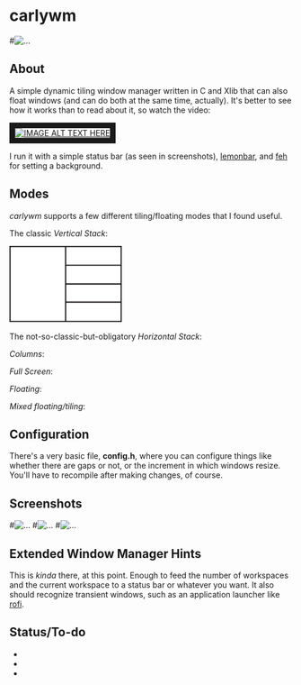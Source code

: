 # carlywm

#![...](https://github.com/patjm1992/carlywm/blob/master/screenshots/wm.jpg)

About
-----

A simple dynamic tiling window manager written in C and Xlib that can also float windows (and can do both at the same time, actually). It's better to see how it works than to read about it, so watch the video:

<a href="http://www.youtube.com/watch?feature=player_embedded&v=ZxCnU6D8TNo
" target="_blank"><img src="http://img.youtube.com/vi/ZxCnU6D8TNo/0.jpg"
alt="IMAGE ALT TEXT HERE" width="240" height="180" border="10" /></a>

I run it with a simple status bar (as seen in screenshots), [lemonbar](https://github.com/LemonBoy/bar), and [feh](https://github.com/derf/feh) for setting a background.

Modes
-----

*carlywm* supports a few different tiling/floating modes that I found useful.

The classic *Vertical Stack*:

<img src="masterstack.png" alt="Drawing" style="width: 200px;"/>

The not-so-classic-but-obligatory *Horizontal Stack*:

*Columns*:

*Full Screen*:

*Floating*:

*Mixed floating/tiling*:

Configuration
-------------

There's a very basic file, **config.h**, where you can configure things like whether there are gaps or not, or the increment in which windows resize. You'll have to recompile after making changes, of course.

Screenshots
-----------

#![...](https://github.com/patjm1992/carlywm/blob/master/screenshots/s11.png)
#![...](https://github.com/patjm1992/carlywm/blob/master/screenshots/s8.png)
#![...](https://github.com/patjm1992/carlywm/blob/master/screenshots/s4.png)


Extended Window Manager Hints
-----------------------------

This is *kinda* there, at this point. Enough to feed the number of workspaces and the current workspace to a status bar or whatever you want. It also should recognize transient windows, such as an application launcher like [rofi](https://github.com/DaveDavenport/rofi).

Status/To-do
------
+
+
+